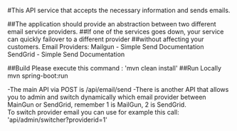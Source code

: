 #This API service that accepts the necessary information and sends emails.

##The application should provide an abstraction between two different email service providers.
##If one of the services goes down, your service can quickly failover to a different provider
##without affecting your customers.
Email Providers:
Mailgun - Simple Send Documentation
SendGrid - Simple Send Documentation



##Build
Please execute this command : 'mvn clean install'
##Run Locally
mvn spring-boot:run    

-The main API via POST is /api/email/send
-There is another API that allows you to admin and switch dynamically which email provider between MainGun or SendGrid, 
 remember 1 is MailGun, 2 is SendGrid.  
  To switch provider email you can use for example this call: 'api/admin/switcher?providerid=1'


